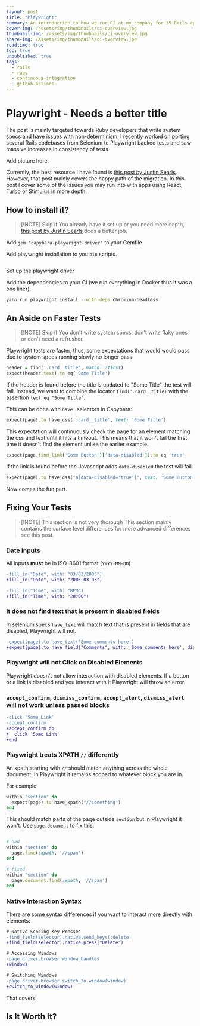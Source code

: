 ```yaml
---
layout: post
title: "Playwright"
summary: An introduction to how we run CI at my company for 25 Rails apps on Github Actions using Docker Compose.
cover-img: /assets/img/thumbnails/ci-overview.jpg
thumbnail-img: /assets/img/thumbnails/ci-overview.jpg
share-img: /assets/img/thumbnails/ci-overview.jpg
readtime: true
toc: true
unpublished: true
tags:
  - rails
  - ruby
  - continuous-integration
  - github-actions
---
```


# Playwright - Needs a better title

The post is mainly targeted towards Ruby developers that write system specs and
have issues with non-determinism. I recently worked on porting several Rails
codebases from Selenium to Playwright backed tests and saw massive increases
in consistency of tests.

Add picture here.

Currently, the best resource I have found is [this post by Justin Searls](https://justin.searls.co/posts/running-rails-system-tests-with-playwright-instead-of-selenium/).
However, that post mainly covers the happy path of the migration. In this
post I cover some of the issues you may run into with apps using React,
Turbo or Stimulus in more depth.

## How to install it?

> [!NOTE] Skip if
> You already have it set up or you need more depth, [this post by Justin Searls](https://justin.searls.co/posts/running-rails-system-tests-with-playwright-instead-of-selenium/) does a better job.

Add `gem "capybara-playwright-driver"` to your Gemfile

Add playwright installation to you `bin` scripts.

```rb

```

Set up the playwright driver

Add the dependencies to your CI (we run everything in Docker thus it was a one liner):

```sh
yarn run playwright install --with-deps chromium-headless
```

## An Aside on Faster Tests

> [!NOTE] Skip if
> You don't write system specs, don't write flaky ones or don't need a refresher.

Playwright tests are faster, thus, some expectations that would
would pass due to system specs running slowly no longer pass.

```rb
header = find('.card__title', match: :first)
expect(header.text).to eq('Some Title')
```

If the header is found before the title is updated to
"Some Title" the test will fail. Instead, we want to combine the
locator `find('.card__title)` with the assertion `text eq "Some Title"`.

This can be done with `have_` selectors in Capybara:

```rb
expect(page).to have_css('.card__title', text: 'Some Title')
```

This expectation will continuously check the page for an element matching
the css and text until it hits a timeout. This means that it won't fail
the first time it doesn't find the element unlike the earlier example.

```rb
expect(page.find_link('Some Button')['data-disabled']).to eq 'true'
```

If the link is found before the Javascript adds `data-disabled` the
test will fail.

```rb
expect(page).to have_css("a[data-disabled='true']", text: 'Some Button')
```

Now comes the fun part.

## Fixing Your Tests

> [!NOTE] This section is not very thorough
> This section mainly contains the surface level differences for more advanced differences see this post.

### Date Inputs

All inputs **must** be in ISO-8601 format (`YYYY-MM-DD`)

```diff
-fill_in("Date", with: "03/03/2005")
+fill_in("Date", with: "2005-03-03")

-fill_in("Time", with: "8PM")
+fill_in("Time", with: "20:00")
```

### It does not find text that is present in disabled fields

In selenium specs `have_text` will match text that is present in
fields that are disabled, Playwright will not.

```diff
-expect(page).to have_text('Some comments here')
+expect(page).to have_field("Comments", with: 'Some comments here', disabled: true)
```

### Playwright will not Click on Disabled Elements

Playwright doesn't not allow interaction with disabled elements. If a
button or a link is disabled and you interact with it Playwright will
throw an error.

### `accept_confirm`, `dismiss_confirm`, `accept_alert`, `dismiss_alert` will not work unless passed blocks

```diff
-click 'Some Link'
-accept_confirm
+accept_confirm do
+  click 'Some Link'
+end
```

### Playwright treats XPATH `//` differently

An xpath starting with `//` should match anything across the whole document.
In Playwright it remains scoped to whatever block you are in.

For example:

```rb
within "section" do
  expect(page).to have_xpath("//something")
end
```

This should match parts of the page outside `section` but in Playwright it won't.
Use `page.document` to fix this.

```rb

# bad
within "section" do
  page.find(:xpath, '//span')
end

# fixed
within "section" do
  page.document.find(:xpath, '//span')
end
```

### Native Interaction Syntax

There are some syntax differences if you want to interact more directly with elements:

```diff
# Native Sending Key Presses
-find_field(selector).native.send_keys(:delete)
+find_field(selector).native.press("Delete")

# Accessing Windows
-page.driver.browser.window_handles
+windows

# Switching Windows
-page.driver.browser.switch_to.window(window)
+switch_to_window(window)
```

That covers

## Is It Worth It?
